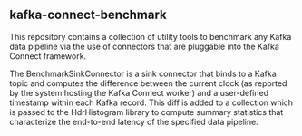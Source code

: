 ## kafka-connect-benchmark

This repository contains a collection of utility tools to benchmark any Kafka data pipeline via the use of connectors that are pluggable into the Kafka Connect framework.

The BenchmarkSinkConnector is a sink connector that binds to a Kafka topic and computes the difference between the current clock (as reported by the system hosting the Kafka Connect worker) and a user-defined timestamp within each Kafka record. This diff is added to a collection which is passed to the HdrHistogram library to compute summary statistics that characterize the end-to-end latency of the specified data pipeline.